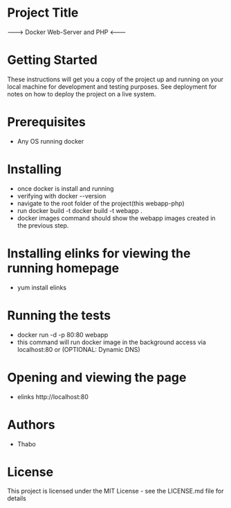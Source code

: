 # Project Title
---> Docker Web-Server and PHP <---

# Getting Started
These instructions will get you a copy of the project up and running on your local machine for development and testing purposes. See deployment for notes on how to deploy the project on a live system.

# Prerequisites
- Any OS running docker

# Installing
- once docker is install and running
- verifying with docker --version
- navigate to the root folder of the project(this webapp-php)
- run docker build -t <YOUR-CHOICE-OF-NAME> <CURRENT-DIRECTORY>
  docker build -t webapp .
- docker images 
  command should show the webapp images created in the previous step.

# Installing elinks for viewing the running homepage
- yum install elinks

# Running the tests
- docker run -d -p 80:80 webapp 
- this command will run docker image in the background access via localhost:80 or (OPTIONAL: Dynamic DNS)

# Opening and viewing the page
- elinks http://localhost:80


# Authors
- Thabo

# License
This project is licensed under the MIT License - see the LICENSE.md file for details
